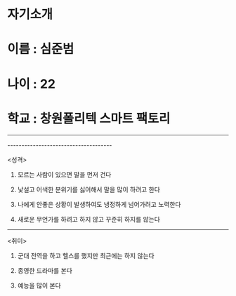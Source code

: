 # 자기소개
# 이름 : 심준범
# 나이 : 22
# 학교 : 창원폴리텍 스마트 팩토리
-------
<mail>
<yu364700@naver.com>
-------------------------------------
  
<성격>
  
  1. 모르는 사람이 있으면 말을 먼저 건다
  
  2. 낯설고 어색한 분위기를 싫어해서 말을 많이 하려고 한다
  
  3. 나에게 안좋은 상황이 발생하여도 냉정하게 넘어가려고 노력한다
  
  4. 새로운 무언가를 하려고 하지 않고 꾸준히 하지를 않는다 
 
---------------------------------------------
  
<취미>
  
  1. 군대 전역을 하고 헬스를 했지만 최근에는 하지 않는다 
  
  2. 종영한 드라마를 본다 
  
  3. 예능을 많이 본다 
  
  



